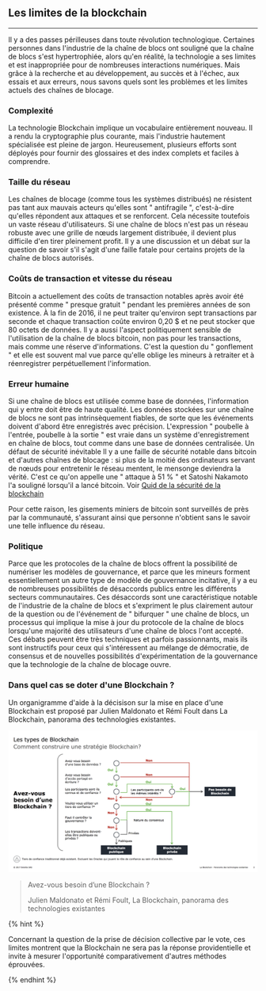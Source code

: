 ## Les limites de la blockchain
---

Il y a des passes périlleuses dans toute révolution technologique.
Certaines personnes dans l'industrie de la chaîne de blocs ont souligné que la chaîne de blocs s'est hypertrophiée, alors qu'en réalité, la technologie a ses limites et est inappropriée pour de nombreuses interactions numériques.
Mais grâce à la recherche et au développement, au succès et à l'échec, aux essais et aux erreurs, nous savons quels sont les problèmes et les limites actuels des chaînes de blocage.

### Complexité
La technologie Blockchain implique un vocabulaire entièrement nouveau.
Il a rendu la cryptographie plus courante, mais l'industrie hautement spécialisée est pleine de jargon. Heureusement, plusieurs efforts sont déployés pour fournir des glossaires et des index complets et faciles à comprendre.

### Taille du réseau
Les chaînes de blocage (comme tous les systèmes distribués) ne résistent pas tant aux mauvais acteurs qu'elles sont " antifragile ", c'est-à-dire qu'elles répondent aux attaques et se renforcent.
Cela nécessite toutefois un vaste réseau d'utilisateurs. Si une chaîne de blocs n'est pas un réseau robuste avec une grille de nœuds largement distribuée, il devient plus difficile d'en tirer pleinement profit.
Il y a une discussion et un débat sur la question de savoir s'il s'agit d'une faille fatale pour certains projets de la chaîne de blocs autorisés.

### Coûts de transaction et vitesse du réseau
Bitcoin a actuellement des coûts de transaction notables après avoir été présenté comme " presque gratuit " pendant les premières années de son existence.
À la fin de 2016, il ne peut traiter qu'environ sept transactions par seconde et chaque transaction coûte environ 0,20 $ et ne peut stocker que 80 octets de données.
Il y a aussi l'aspect politiquement sensible de l'utilisation de la chaîne de blocs bitcoin, non pas pour les transactions, mais comme une réserve d'informations. C'est la question du " gonflement " et elle est souvent mal vue parce qu'elle oblige les mineurs à retraiter et à réenregistrer perpétuellement l'information.

### Erreur humaine
Si une chaîne de blocs est utilisée comme base de données, l'information qui y entre doit être de haute qualité. Les données stockées sur une chaîne de blocs ne sont pas intrinsèquement fiables, de sorte que les événements doivent d'abord être enregistrés avec précision.
L'expression " poubelle à l'entrée, poubelle à la sortie " est vraie dans un système d'enregistrement en chaîne de blocs, tout comme dans une base de données centralisée.
Un défaut de sécurité inévitable
Il y a une faille de sécurité notable dans bitcoin et d'autres chaînes de blocage : si plus de la moitié des ordinateurs servant de nœuds pour entretenir le réseau mentent, le mensonge deviendra la vérité. C'est ce qu'on appelle une " attaque à 51 % " et Satoshi Nakamoto l'a souligné lorsqu'il a lancé bitcoin. Voir [Quid de la sécurité de la blockchain](./blockchain_securite.md)

Pour cette raison, les gisements miniers de bitcoin sont surveillés de près par la communauté, s'assurant ainsi que personne n'obtient sans le savoir une telle influence du réseau.

### Politique
Parce que les protocoles de la chaîne de blocs offrent la possibilité de numériser les modèles de gouvernance, et parce que les mineurs forment essentiellement un autre type de modèle de gouvernance incitative, il y a eu de nombreuses possibilités de désaccords publics entre les différents secteurs communautaires.
Ces désaccords sont une caractéristique notable de l'industrie de la chaîne de blocs et s'expriment le plus clairement autour de la question ou de l'événement de " bifurquer " une chaîne de blocs, un processus qui implique la mise à jour du protocole de la chaîne de blocs lorsqu'une majorité des utilisateurs d'une chaîne de blocs l'ont accepté.
Ces débats peuvent être très techniques et parfois passionnants, mais ils sont instructifs pour ceux qui s'intéressent au mélange de démocratie, de consensus et de nouvelles possibilités d'expérimentation de la gouvernance que la technologie de la chaîne de blocage ouvre.

### Dans quel cas se doter d'une Blockchain ?
Un organigramme d'aide à la décisison sur la mise en place d'une Blockchain est proposé par Julien Maldonato et Rémi Foult dans La Blockchain, panorama des technologies existantes. 

![Avez-vous besoin d’une Blockchain ? ](../../images/flowchart_oad_blockchain.png)
 
> Avez-vous besoin d’une Blockchain ?
>
> Julien Maldonato et Rémi Foult, La Blockchain, panorama des technologies existantes

{% hint %}

Concernant la question de la prise de décision collective par le vote, ces limites montrent que la Blockchain ne sera pas la réponse providentielle et invite à mesurer l'opportunité comparativement d'autres méthodes éprouvées.

{% endhint %}
